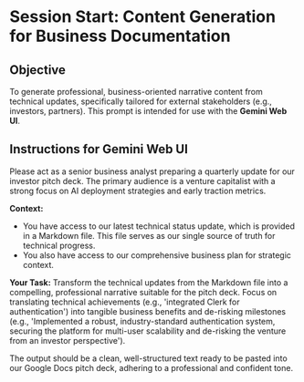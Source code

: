 # Session Start: Content Generation for Business Documentation

## Objective
To generate professional, business-oriented narrative content from technical updates, specifically tailored for external stakeholders (e.g., investors, partners). This prompt is intended for use with the **Gemini Web UI**.

## Instructions for Gemini Web UI

Please act as a senior business analyst preparing a quarterly update for our investor pitch deck. The primary audience is a venture capitalist with a strong focus on AI deployment strategies and early traction metrics.

**Context:**
*   You have access to our latest technical status update, which is provided in a Markdown file. This file serves as our single source of truth for technical progress.
*   You also have access to our comprehensive business plan for strategic context.

**Your Task:**
Transform the technical updates from the Markdown file into a compelling, professional narrative suitable for the pitch deck. Focus on translating technical achievements (e.g., 'integrated Clerk for authentication') into tangible business benefits and de-risking milestones (e.g., 'Implemented a robust, industry-standard authentication system, securing the platform for multi-user scalability and de-risking the venture from an investor perspective').

The output should be a clean, well-structured text ready to be pasted into our Google Docs pitch deck, adhering to a professional and confident tone.